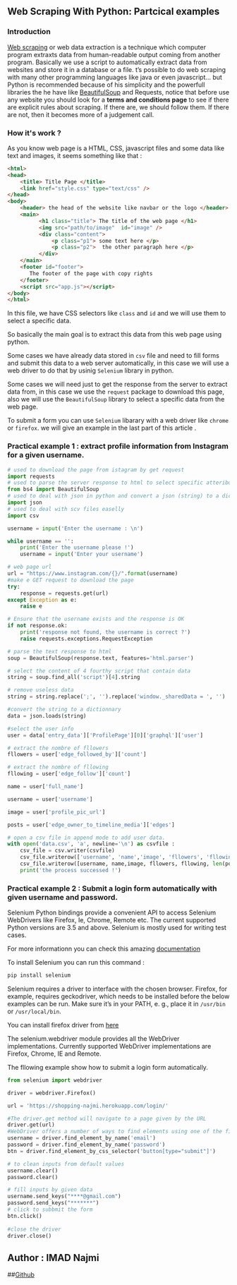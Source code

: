 <h2 class="article-title">
Web Scraping With Python: Partcical examples
</h2>

### Introduction 

[Web scraping](https://en.wikipedia.org/wiki/Web_scraping) or web data extraction is a technique which computer program extraxts data from human-readable output coming from another program.
Basically we use a script to automatically extract data from websites and store it in a database or a file.
t’s possible to do web scraping with many other programming languages like java or even javascript... but Python is recommended because of his simplicity and the powerfull libraries the he have like [BeautifulSoup](https://www.crummy.com/software/BeautifulSoup/bs4/doc/) and Requests, notice that before use any website  you should look for a **terms and conditions page** to see if there are explicit rules about scraping. If there are, we should follow them. If there are not, then it becomes more of a judgement call.
### How it's work ?

As you know web page is a HTML, CSS, javascript files and some data like text and images, it seems something like that :

```html
<html>
<head>
    <title> Title Page </title>
    <link href="style.css" type="text/css" />
</head>
<body>
    <header> the head of the website like navbar or the logo </header>
    <main> 
          <h1 class="title"> The title of the web page </h1>
          <img src="path/to/image"  id="image" />
          <div class="content">
              <p class="p1"> some text here </p>
              <p class="p2">  the other paragraph here </p>
          </div>
    </main>
    <footer id="footer"> 
       The footer of the page with copy rights
    </footer>
    <script src="app.js"></script>
</body>
</html>
```
In this file, we have CSS selectors like `class` and `id` and we will use them to select a specific data.

So basically the main goal is to extract this data from this web page using python.

Some cases we have already data stored in `csv` file and  need to fill forms  and submit this data  to a web server automatically, in this case we will use a web driver to do that by usinig `Selenium` library in python.

Some cases  we will need just to get the response from the server to extract data from, in this case we use the `request` package to download this page, also we will use the `BeautifulSoup` library to select a specific data from the web page.

To submit a form you can use `Selenium` libarary with a web driver like `chrome` or `firefox`. we will give an example in the last part of this article
.
### Practical example 1 : extract profile information from Instagram for a given username.


```python
# used to download the page from istagram by get request
import requests
# used to parse the server response to html to select specific atteributes and tages
from bs4 import BeautifulSoup
# used to deal with json in python and convert a json (string) to a dictionnary
import json
# used to deal with scv files easelly
import csv

username = input('Enter the username : \n')

while username == '':
	print('Enter the username please !')
	username = input('Enter your username')

# web page url
url = "https://www.instagram.com/{}/".format(username)
#make e GET request to download the page
try:
	response = requests.get(url)
except Exception as e:
	raise e

# Ensure that the username exists and the response is OK
if not response.ok:
	print('response not found, the username is correct ?')
	raise requests.exceptions.RequestException

# parse the text response to html
soup = BeautifulSoup(response.text, features='html.parser')

# select the content of 4 fourthy script that contain data
string = soup.find_all('script')[4].string

# remove useless data
string = string.replace(';', '').replace('window._sharedData = ', '')

#convert the string to a dictionnary
data = json.loads(string)

#select the user info
user = data['entry_data']['ProfilePage'][0]['graphql']['user']

# extract the nombre of fllowers
fllowers = user['edge_followed_by']['count']

# extract the nombre of fllowing
fllowing = user['edge_follow']['count']

name = user['full_name']

username = user['username']

image = user['profile_pic_url']

posts = user['edge_owner_to_timeline_media']['edges']

# open a csv file in append mode to add user data.
with open('data.csv', 'a', newline='\n') as csvfile : 
	csv_file = csv.writer(csvfile)
	csv_file.writerow(['username', 'name','image', 'fllowers', 'fllowing', 'posts'])
	csv_file.writerow([username, name,image, fllowers, fllowing, len(posts)])
	print('the process successed !')

```

### Practical example 2 : Submit a login form automatically with given username and password.

Selenium Python bindings provide a convenient API to access Selenium WebDrivers like Firefox, Ie, Chrome, Remote etc. The current supported Python versions are 3.5 and above. Selenium is mostly used for writing test cases.

For more informationn you can check this amazing [documentation](https://selenium-python.readthedocs.io)

To install Selenium you can run this command : 
```bash
pip install selenium
```

Selenium requires a driver to interface with the chosen browser. Firefox, for example, requires geckodriver, which needs to be installed before the below examples can be run. Make sure it’s in your PATH, e. g., place it in `/usr/bin` or 
`/usr/local/bin`.


You can install firefox driver from [here](https://github.com/mozilla/geckodriver/releases)

The selenium.webdriver module provides all the WebDriver implementations. Currently supported WebDriver implementations are Firefox, Chrome, IE and Remote.

The fllowing example show how to submit a login form automatically.

```python
from selenium import webdriver

driver = webdriver.Firefox()

url = 'https://shopping-najmi.herokuapp.com/login/'

#The driver.get method will navigate to a page given by the URL
driver.get(url)
#WebDriver offers a number of ways to find elements using one of the find_element_by_* methods
username = driver.find_element_by_name('email')
password = driver.find_element_by_name('password')
btn = driver.find_element_by_css_selector('button[type="submit"]')

# to clean inputs from default values
username.clear()
password.clear()

# fill inputs by given data
username.send_keys("****@gmail.com")
password.send_keys("*******")
# click to subbmit the form
btn.click()
  
#close the driver
driver.close()
```
## Author : IMAD Najmi 
##[Github](https://github.com/najmi9/web_scraping_blog)